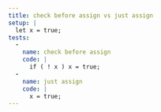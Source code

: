 ```yaml
---
title: check before assign vs just assign
setup: |
  let x = true;
tests:
  -
    name: check before assign
    code: |
      if ( ! x ) x = true;
  -
    name: just assign
    code: |
      x = true;
---
```


